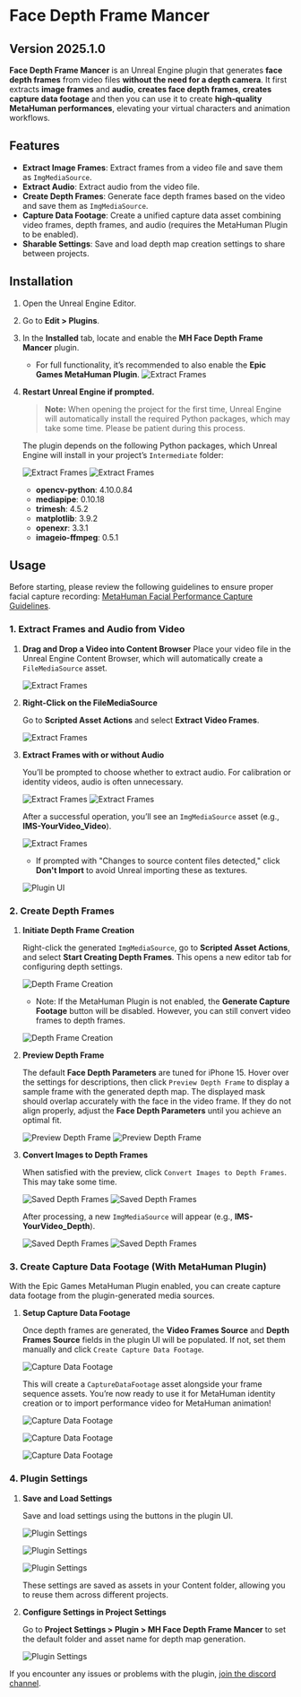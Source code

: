 # Face Depth Frame Mancer

## Version 2025.1.0

**Face Depth Frame Mancer** is an Unreal Engine plugin that generates **face depth frames** from video files **without the need for a depth camera**. It first extracts **image frames** and **audio**, **creates face depth frames**, **creates capture data footage** and then you can use it to create **high-quality MetaHuman performances**, elevating your virtual characters and animation workflows.

## Features

- **Extract Image Frames**: Extract frames from a video file and save them as `ImgMediaSource`.
- **Extract Audio**: Extract audio from the video file.
- **Create Depth Frames**: Generate face depth frames based on the video and save them as `ImgMediaSource`.
- **Capture Data Footage**: Create a unified capture data asset combining video frames, depth frames, and audio (requires the MetaHuman Plugin to be enabled).
- **Sharable Settings**: Save and load depth map creation settings to share between projects.

## Installation

1. Open the Unreal Engine Editor.
2. Go to **Edit > Plugins**.
3. In the **Installed** tab, locate and enable the **MH Face Depth Frame Mancer** plugin.   
   - For full functionality, it’s recommended to also enable the **Epic Games MetaHuman Plugin**.
        ![Extract Frames](images/11.png)

4. **Restart Unreal Engine if prompted.**

   > **Note:** When opening the project for the first time, Unreal Engine will automatically install the required Python packages, which may take some time. Please be patient during this process.

   The plugin depends on the following Python packages, which Unreal Engine will install in your project’s `Intermediate` folder:

   ![Extract Frames](images/1.png) ![Extract Frames](images/11a.png)
   - **opencv-python**: 4.10.0.84
   - **mediapipe**: 0.10.18
   - **trimesh**: 4.5.2
   - **matplotlib**: 3.9.2
   - **openexr**: 3.3.1
   - **imageio-ffmpeg**: 0.5.1



## Usage

   Before starting, please review the following guidelines to ensure proper facial capture recording:
   [MetaHuman Facial Performance Capture Guidelines](https://dev.epicgames.com/documentation/en-us/metahuman/metahuman-facial-performance-capture-guidelines).

### 1. Extract Frames and Audio from Video

1. **Drag and Drop a Video into Content Browser**
   Place your video file in the Unreal Engine Content Browser, which will automatically create a `FileMediaSource` asset.

   ![Extract Frames](images/a.png)

2. **Right-Click on the FileMediaSource**

   Go to **Scripted Asset Actions** and select **Extract Video Frames**.

   ![Extract Frames](images/b.png)

3. **Extract Frames with or without Audio**

   You’ll be prompted to choose whether to extract audio. For calibration or identity videos, audio is often unnecessary.

   ![Extract Frames](images/c.png)
   ![Extract Frames](images/d.png)

   After a successful operation, you’ll see an `ImgMediaSource` asset (e.g., **IMS-YourVideo_Video**).

    
    ![Extract Frames](images/e.png)

   - If prompted with "Changes to source content files detected," click **Don't Import** to avoid Unreal importing these as textures.

   ![Plugin UI](images/c1.png)

### 2. Create Depth Frames

1. **Initiate Depth Frame Creation**

   Right-click the generated `ImgMediaSource`, go to **Scripted Asset Actions**, and select **Start Creating Depth Frames**. This opens a new editor tab for configuring depth settings.

   ![Depth Frame Creation](images/f.png)

   - Note: If the MetaHuman Plugin is not enabled, the **Generate Capture Footage** button will be disabled. However, you can still convert video frames to depth frames.

   ![Depth Frame Creation](images/g.png)

   

2. **Preview Depth Frame**

   The default **Face Depth Parameters** are tuned for iPhone 15. Hover over the settings for descriptions, then click `Preview Depth Frame` to display a sample frame with the generated depth map. The displayed mask should overlap accurately with the face in the video frame. If they do not align properly, adjust the **Face Depth Parameters** until you achieve an optimal fit.

   ![Preview Depth Frame](images/h.png)
   ![Preview Depth Frame](images/h1.png)

3. **Convert Images to Depth Frames**

   When satisfied with the preview, click `Convert Images to Depth Frames`. This may take some time.

   ![Saved Depth Frames](images/i.png)
   ![Saved Depth Frames](images/j.png)

   After processing, a new `ImgMediaSource` will appear (e.g., **IMS-YourVideo_Depth**).

   ![Saved Depth Frames](images/k.png)
   ![Saved Depth Frames](images/l.png)

### 3. Create Capture Data Footage (With MetaHuman Plugin)

With the Epic Games MetaHuman Plugin enabled, you can create capture data footage from the plugin-generated media sources.

1. **Setup Capture Data Footage**

   Once depth frames are generated, the **Video Frames Source** and **Depth Frames Source** fields in the plugin UI will be populated. If not, set them manually and click `Create Capture Data Footage`.

   ![Capture Data Footage](images/m.png)

   This will create a `CaptureDataFootage` asset alongside your frame sequence assets. You’re now ready to use it for MetaHuman identity creation or to import performance video for MetaHuman animation!

   ![Capture Data Footage](images/n.png)

   ![Capture Data Footage](images/o.png)

   ![Capture Data Footage](images/p.png)

### 4. Plugin Settings

1. **Save and Load Settings**

   Save and load settings using the buttons in the plugin UI.

   ![Plugin Settings](images/r.png)
   
   ![Plugin Settings](images/s.png)

   ![Plugin Settings](images/s1.png)

   These settings are saved as assets in your Content folder, allowing you to reuse them across different projects.

2. **Configure Settings in Project Settings**

   Go to **Project Settings > Plugin > MH Face Depth Frame Mancer** to set the default folder and asset name for depth map generation.

   ![Plugin Settings](images/t.png)

If you encounter any issues or problems with the plugin, [join the discord channel](https://discord.gg/pJc7gpGSWn).